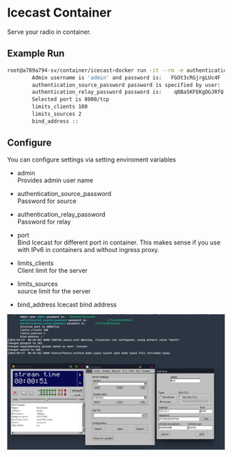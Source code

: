 # Icecast Container

Serve your radio in container.

## Example Run

```bash
root@a789a794-sv/container/icecast>docker run -it --rm -e authentication_source_password=sourcepw -p 8000:8000 ghcr.io/ahmetozer/icecast-container
        Admin username is 'admin' and password is:   FGOt3cRGjrgLUc4F
        authentication_source_password password is specified by user:             so...pw
        authentication_relay_password password is:    qBBa5KFEKgDGJRfQ
        Selected port is 8000/tcp
        limits_clients 100
        limits_sources 2
        bind_address ::
```

## Configure

You can configure settings via setting enviroment variables

- admin  
Provides admin user name

- authentication_source_password  
Password for source

- authentication_relay_password  
Password for relay

- port  
Bind Icecast for different port in container. This makes sense if you use with IPv6 in containers and without ingress proxy.

- limits_clients  
Client limit for the server

- limits_sources  
source limit for the server

- bind_address
Icecast bind address

![image](https://github.com/ahmetozer/icecast-container/raw/docs/exampleStream.jpg)
